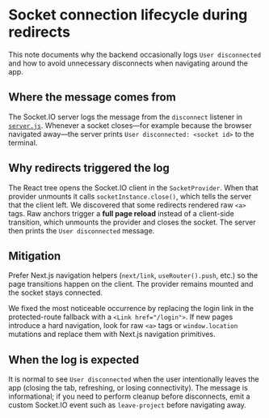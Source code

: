 # Socket connection lifecycle during redirects

This note documents why the backend occasionally logs `User disconnected` and
how to avoid unnecessary disconnects when navigating around the app.

## Where the message comes from

The Socket.IO server logs the message from the `disconnect` listener in
[`server.js`](../server.js). Whenever a socket closes—for example because the
browser navigated away—the server prints `User disconnected: <socket id>` to the
terminal.

## Why redirects triggered the log

The React tree opens the Socket.IO client in the `SocketProvider`. When that
provider unmounts it calls `socketInstance.close()`, which tells the server that
the client left. We discovered that some redirects rendered raw `<a>` tags. Raw
anchors trigger a **full page reload** instead of a client-side transition,
which unmounts the provider and closes the socket. The server then prints the
`User disconnected` message.

## Mitigation

Prefer Next.js navigation helpers (`next/link`, `useRouter().push`, etc.) so the
page transitions happen on the client. The provider remains mounted and the
socket stays connected.

We fixed the most noticeable occurrence by replacing the login link in the
protected-route fallback with a `<Link href="/login">`. If new pages introduce a
hard navigation, look for raw `<a>` tags or `window.location` mutations and
replace them with Next.js navigation primitives.

## When the log is expected

It is normal to see `User disconnected` when the user intentionally leaves the
app (closing the tab, refreshing, or losing connectivity). The message is
informational; if you need to perform cleanup before disconnects, emit a custom
Socket.IO event such as `leave-project` before navigating away.
